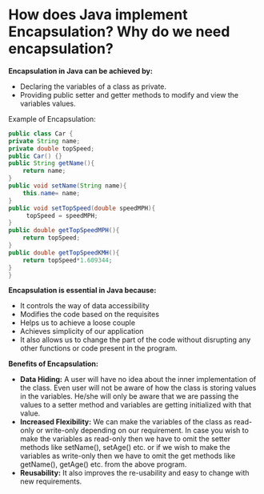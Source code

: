 # How does Java implement Encapsulation? Why do we need encapsulation?

**Encapsulation in Java can be achieved by:**

- Declaring the variables of a class as private.
- Providing public setter and getter methods to modify and view the variables values.

Example of Encapsulation:

```java
public class Car {
private String name;
private double topSpeed;
public Car() {}
public String getName(){
	return name; 
}
public void setName(String name){
	this.name= name;
}
public void setTopSpeed(double speedMPH){
	 topSpeed = speedMPH;
}
public double getTopSpeedMPH(){
	return topSpeed;
}    
public double getTopSpeedKMH(){
	return topSpeed*1.609344;   
}
}
```

**Encapsulation is essential in Java because:**

- It controls the way of data accessibility
- Modifies the code based on the requisites
- Helps us to achieve a loose couple
- Achieves simplicity of our application
- It also allows us to change the part of the code without disrupting any other functions or code present in the program.

**Benefits of Encapsulation:**

- **Data Hiding:** A user will have no idea about the inner implementation of the class. Even user will not be aware of how the class is storing values in the variables. He/she will only be aware that we are passing the values to a setter method and variables are getting initialized with that value.
- **Increased Flexibility:** We can make the variables of the class as read-only or write-only depending on our requirement. In case you wish to make the variables as read-only then we have to omit the setter methods like setName(), setAge() etc. or if we wish to make the variables as write-only then we have to omit the get methods like getName(), getAge() etc. from the above program.
- **Reusability:** It also improves the re-usability and easy to change with new requirements.